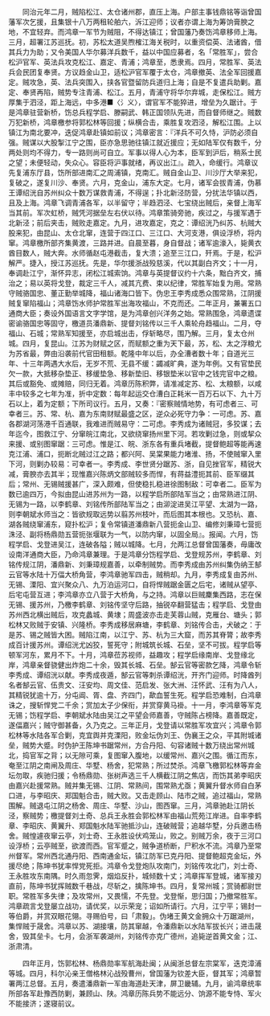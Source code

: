 <!-- { "loadSidebar": true } -->
　　同治元年二月，贼陷松江、太仓诸州郡，直压上海。户部主事钱鼎铭等诣曾国藩军次乞援，且集银十八万两租轮舶六，泝江迎师；议者亦谓上海为筹饷膏腴之地，不宜轻弃。而鸿章一军节为贼阻，不得达镇江；曾国藩乃奏饬鸿章移师上海。三月，超署江苏巡抚。初，苏松太道吴煦榷江海关税时，以重资偿英、法诸酋，借其兵力为助；又令美国人华尔募洋兵数千，益以中国应募者，名「常胜军」，尝合松沪官军、英法兵攻克松江、嘉定、青浦；鸿章至，悉隶焉。四月，常胜军、英法兵会民团复奉贤。方议趋金山卫，适松沪官军覆于太仓，鸿章撤英、法全军回援嘉定。贼攻急，英、法兵突围入，挟各官暨留防兵道归上海；自是不复遣兵助剿。嘉定、奉贤再陷，贼势专注青浦、松江。五月，青浦守将华尔弃城，走保松江。贼方厚集于泗泾，距上海远，中多港■〈氵义〉，谓官军不能猝进，增垒为久踞计。于是鸿章驻营新桥，饬总兵程学启、滕嗣武、韩正国领队先进，而自督师继之。贼数万犯新桥，鸿章檄参将郭松林等回援；纵横合击，乘胜复攻泗泾，解松江围。上以镇江为南北要冲，迭促鸿章赴镇如前议；鸿章密言：『洋兵不可久恃，沪防必须自强。贼谋以大股掣江宁之围，臣亦急思驰往镇江就近援应；无如陆军仅有数千，分两处则均不得力，专一路则尚可自立。军事以得人心为本，臣军到沪后，稍系士民之望；未便轻动，失众心。容臣将沪事就绪，再议出江』。疏入，命缓行。鸿章议先复浦东厅县，饬所部进南汇之周浦镇，克南汇。贼自金山卫、川沙厅大举来犯，复破之，遂复川沙、奉贤。六月，克金山，浦东大定。七月，诸军会拔青浦，伪慕王谭绍洸自苏州纠众十数万谋救青浦，不得逞；扑北新泾防营，分扰法华镇以西，且及上海。鸿章飞调青浦各军，以半留守；半趋泗泾、七宝绕出贼后，亲督上海军当其前。军次虹桥，贼凭河据垒左右伏以待。鸿章策骑旁驰，疾过之，与援军遇于北新泾；前后夹击，贼败走嘉定。九月，进攻嘉定，克之：谭绍洸乃纠苏、杭贼大股来犯，由昆山、太仓北窜，连营于四江口、三江口、大河支港，俱设浮桥，将内窜。鸿章檄所部齐集黄渡，三路并进。自晨至暮，身自督战；诸军逾濠入，毙黄衣酋目数人，贼大奔。水师循赵屯港截击，复大溃；追至三江口，歼焉。于是，松沪解严。捷入，授江苏巡抚。先是，华尔援浙战殁慈溪，代以其副白齐文；十一月，奉调赴江宁，渐怀异志，闭松江城索饷。鸿章与英提督议约十六条，黜白齐文，捕治之；易以英将戈登，裁定三千人，减其亢费、束以纪律，常胜军始复为用。常熟守贼骆国忠、董正勤举城降，福山诸海口皆下。伪忠王李秀成悉众围常熟，江阴援贼复窜陷福山；鸿章饬水师护常胜军出海攻福山，不克而还。二年正月，兼署五口通商大臣；奏设外国语言文字学馆，是为鸿章创兴洋务之始。常熟围急，鸿章遗谍密谕骆国忠等固守，檄道员潘鼎新、提督刘铭传以三千人乘轮舟趋福山。二月，夺福山、石城；常熟军知援至，亦启城出击，俘斩略尽，围乃解。三月，复太仓州城。四月，复昆山。江苏为财赋之区，而赋额之重为天下最，苏，松、太之浮粮尤为苏省最，弊由沿袭前代官田租额。乾隆中年以后，办全漕者数十年；自道光三年、十三年两遇大水后，无岁不荒、无县不缓：蠲减旷典，遂为年例。又有官垫民欠一款，大抵移杂垫正、移缓垫急、移新垫旧、移银垫米以官中之钱完官中之粮。其后或豁免、或摊赔，同归无着。鸿章历陈积弊，请准减定苏、松、太粮额，以咸丰中较多之七年为准，折中定数：每年起运交仓漕白正耗米一百万石以下、九十万石以上，着为定额；下所司议行。五月，又奏：『密察贼情地势，有可虑者三、可幸者三。苏、常、杭、嘉为东南财赋最盛之区，逆众必死守力争：一可虑。苏、嘉各郡湖河荡港千百通联，我难进而贼易守：二可虑。李秀成为诸贼冠，多狡谋；去年迄今，图救江宁、分窜皖江南北，又欲绕窜扬州里下河。若攻剿过急，则或挈众来援、或别图窜踞：三可虑。惟是江、皖、浙东各有重兵堵截，提督鲍超等能再速克江浦、浦口，扼断北贼过江之路；都兴阿、吴棠果能力堵淮、扬，不使贼窜入里下河，则剿办较易：可幸者一。李秀成、李世贤分踞苏、浙，自见挫官军，精锐大减，膏腴亦去其半；现惟嘉兴陈炳文部贼较多而悍，有蒋益澧扼其前、臣军缀其后；常州、无锡贼援甚广，深入颇难，但使稳扎稳进徐图制敌：可幸者二。臣军为数已逾四万，今拟由昆山进苏州为一路，以程学启所部陆军当之；由常熟进江阴、无锡为一路，以李鹤章、刘铭传所部陆军当之；由泖淀进吴江平望、太湖为一路，则李朝斌水师当之：皆欲规取远势以翦苏州枝叶，而后图其本根也。又恐杭、嘉、湖各贼绕窜浦东，窥扑松沪；复令常镇道潘鼎新八营扼金山卫、编修刘秉璋七营扼洙泾、副将杨鼎勋五营扼张堰联为一气，以防内窜，以固全局』。报闻。六月，饬程学启、戈登进吴江，连破各隘；贼以城降。七月，允两江总督曾国藩奏，毋庸改设南洋通商大臣，乃命鸿章兼理。于是鸿章分饬程学启、戈登规苏州，李鹤章、刘铭传规江阴，潘鼎新、刘秉璋规嘉善，以牵制贼势。而李秀成由苏州纠集伪纳王郜云官等水陆十万偪大桥角营，李鸿章驰军四击，贼稍却。九月，李秀成复由苏州、无锡、溧阳、宜兴聚众八、九万泊运河口，自将悍贼踞金匮之后宅，诸贼从望亭、后宅屯营互进；李鸿章亦立八营于大桥角，与之持。鸿章以巨贼麇集西路，志在保无锡、援苏州，乃檄李鹤章、刘铭传坚守后路，抽锐卒翻营猛击；程学启、戈登由苏州西北横出贼后，攻克蠡城、黄埭；周盛波亦击走芙蓉山贼，克雁台、塘头；郭松林又败贼于安镇、兴隆桥。李秀成移居麻塘，李鹤章、刘铭传合击，犬破之：于是苏、锡之贼皆大困。贼陷江南，以江宁、苏、杭为三大窟，而苏其脊膂；故李秀成百计援苏州。谭绍洸尤凶狡，誓死守；附城筑长城、石垒，坚不可拔。程学启等顿军河东，累月不下。十月，鸿章莅苏视师，益趣攻；程学启缘南岸、戈登缘北岸，鸿章亲督骁健出炸炮二十余，毁其长城、石垒。郜云官等密款乞降，鸿章令斩李秀成、谭绍洸以献。李秀成夜遁，郜云官等刺杀谭绍洸，开齐门迎师。时降酋列名者郜云官、伍贵文、汪安均、周文佳、范启发、张大洲、汪怀武、汪有为八人，其精锐犹逾十万，分屯阊、胥、盘、齐四门，歃血誓生死。程学启恐难制，白鸿章诛之，搜斩悍党二千余；赏加太子少保衔，并赏穿黄马褂。十一月，李鸿章等军克无锡；饬程学启、李朝斌水陆由吴江之平望会师嘉善，守贼陈占榜降。嘉善既定，遂偪嘉兴；贼守御甚备，久乃克之。三年正月，戈登请以常胜军攻宜兴；鸿章令郭松林等水陆各军合剿，克宜舆并克溧阳，败金坛伪刘王、伪襄王之众，平其附城诸垒，贼势大蹙。时伪护王陈坤书踞常州，方合丹阳、句容诸贼十数万绕出常州城北，捣官军之背；以无隙可乘，复图窜入腹地，以缓常州、嘉兴之围。循江而东，奄至江阴之南闸及周庄、华墅、杨舍，犯常熟；所过焚杀。鸿章飞檄郭松林等弃金坛勿取，疾驰归援；令杨鼎勋、张树声选三千人横截江阴之焦店，而饬其弟李昭庆由嘉兴赴援常熟。贼并集无锡、江阴、常熟间，围常熟尤亟；黄翼升督水师自白茅口进，与李昭庆、郑国魁合击，贼大败。又击走顾山、陆市之贼，追过福山，常熟围解。贼退屯江阴之杨舍、周庄、华墅、沙山，图西窜。三月，鸿章驰赴江阴长泾，察贼势；檄提督刘土奇、总兵王永胜会郭松林军由福山荒苑江岸进。自率李鹤章、李昭庆、黄翼升、郑国魁水陆军驰抵沙山，连破贼营；追越华墅，分兵邀击杨舍。贼惶遽夜窜云亭，刘士奇、王永胜设伏鸡笼山，败之。别贼万余，夜于三河口设浮桥；云亭贼至，欲渡而西。官军蹙之，贼争道桥断，尸积水不流。鸿章乃至常州督军。常州西北通丹阳、西南通金坛，镇江防军已克丹阳、提督鲍超克金坛，外援尽绝；陈坤书犹率悍党死拒。鸿章令戈登炮队攻南门，刘铭传攻北门，刘士奇、王永胜攻东南隅。时久雨忽霁，烟焰反扑，城倾数十丈；鸿章挥军登城，诸军接刃直前，陈坤书犹挥贼数千巷战，尽斩之，擒陈坤书。四月，复常州城；赏骑都尉世职。常胜军多失律；及攻常州，又畏懦，不先登。戈登惭，思归国；乃撤常胜军。鸿章疏言戈登屡立战功，请优奖，以示荣宠；诏如所请行。六月，江宁平；锡封一等伯爵，并赏双眼花翎。寻赐伯号，曰「肃毅」。伪堵王黄文金拥众十万踞湖州，集悍贼于晟舍。鸿章以苏、湖接壤，防其窜越，令潘鼎新以水陆军拔长兴；进击晟舍，毁其垒卡。七月，会浙军袭湖州，刘铭传亦克广德州，追毙逆首黄文金；江、浙肃清。

　　四年正月，饬郭松林、杨鼎勋率军航海赴闽；从闽浙总督左宗棠军，迭克漳浦等城。四月，科尔沁亲王僧格林沁战殁曹州，曾国藩为钦差大臣，督其军；鸿章暂署两江总督。五月，奏遣潘鼎新一军由海道赴天津，屏卫畿辅。九月，谕鸿章统率所部各军赴豫西防剿，兼顾山、陕。鸿章历陈兵势不能远分、饷源不能专恃、军火不能接济；遂寝前议。

